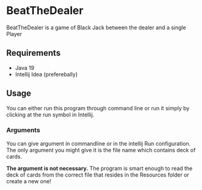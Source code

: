 # BeatTheDealer

BeatTheDealer is a game of Black Jack between the dealer and a single Player

## Requirements

- Java 19
- Intellij Idea (preferebally)

## Usage

You can either run this program through command line or run it simply by 
clicking at the run symbol in Intellij.

### Arguments

You can give argument in commandline or in the intellij Run configuration. 
The only argument you might give it is the file name which contains deck of cards.

**The argument is not necessary.** The program is smart enough to read the deck of cards from 
the correct file that resides in the Resources folder or create a new one!
